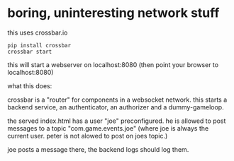 # boring, uninteresting network stuff

this uses crossbar.io

```
pip install crossbar
crossbar start
```

this will start a webserver on localhost:8080
(then point your browser to localhost:8080)

what this does:

crossbar is a "router" for components in a websocket network. this starts a backend service, an authenticator, an authorizer and a dummy-gameloop.

the served index.html has a user "joe" preconfigured. he is allowed to post messages to a topic "com.game.events.joe" (where joe is always the current user. peter is not alowed to post on joes topic.)

joe posts a message there, the backend logs should log them.
